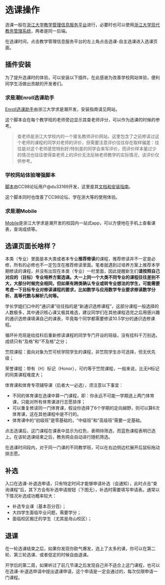 # 选课操作

选课一般在[浙江大学教学管理信息服务平台](http://zdbk.zju.edu.cn)进行，必要时也可以使用[浙江大学现代教务管理系统](http://jwbinfosys.zju.edu.cn)，两者是同一后端。

在选课时间，点击教学管理信息服务平台的左上角点击选课-自主选课进入选课页面。

## 插件安装

为了提升选课时的体验，可以安装以下插件。在此感谢为改善学校网站体验，便利同学生活做出贡献的开发者们。

### 求是潮Enroll选课助手

[Enroll选课助手](https://www.qsc.zju.edu.cn/Enroll)由浙江大学求是潮开发，安装指南请见网站。

这个脚本会在每个教学班的老师旁边显示其查老师评分，可以作为选课的时候的参考。

> 查老师是浙江大学校内的一个匿名教师评价网站，这里包含了之前修读过这个老师的课程的同学对老师的评价，但需要注意评价往往存在取样偏差：往往是对这个老师感觉特别好/特别差的同学会来写评价，而评价样本量过少的情况也往往使得查老师上的评价无法反映老师教学的实际情况，该评价仅供参考。

### 学校网站体验增强脚本

[脚本](https://www.cc98.org/topic/5439617)由CC98论坛用户@du33169开发，这里是其[文档和安装指南](http://zjuwebx.pages.zjusct.io/#/)。

这个脚本同时也改善了CC98论坛、学在浙大等的使用体验。

### 求是潮Mobile

[Mobile](https://www.qsc.zju.edu.cn/mobile)是浙江大学求是潮开发的校园内一站式app，可以方便地在手机上查看课表，查询成绩等。

## 选课页面长啥样？

本类（专业）里面是本大类或者本专业**推荐修读**的课程，推荐修读并不一定是必修，所有的必修也不一定包含在推荐修读里面。笔者就遇到过培养方案上推荐本学期修读的课程，并没有出现在本类（专业）一栏里面，因此提醒新生们**请按照自己对应的（目标）专业培养方案选课。大一上同一个大类不同专业的课程往往差别不大，大部分时候完全相同，但如果有跨类确认专业或转专业想法的学生，可能需要考虑一下目标专业对修读课程的要求，比如数学与应用数学专业要求修读数学分析、高等代数与解析几何等。**

学长学姐们口中的“通识课”往往指的是“新通识选修课程”，这部分课程一般选择的人数极多，其中通识核心课又极其难选，建议同学们在其他课程选完之后用感兴趣的通识选修课填满自己的课表，毕竟每个同学都需要修读10.5学分的通识选修课程。

循环补充班是给挂科后重新修读课程的同学专门开设的班级，没有挂科千万别选，成绩只有“及格”和“不及格”之分；

竺院课程：面向对象为竺可桢学院学生的课程，非竺院学生亦可选择，但无优先级；

荣誉课程：带有（H）标记（Honor），可约等于竺院课程，一般来说，比无H标记的同类课程难度大；

体育课和体育专项辅导课（后者大一必选），须注意以下事宜：

- 不同的体育课在选课中算一门课程，即：你永远不可能一学期选上两门体育课，只能对所有体育课进行志愿排序；
- 可以重复修读同一门体育课，假设你选择了6个学期的定向越野，则可以算6次体育课，这在其他课程中是不行的。
- 体育课中的“初级班”是零基础的，“中级班”和“高级班”需要一定基础。

点击选课后，这门课程在课表中显示为红色，表明待筛选，而蓝色课程表明已选上。在该轮选课结束之后，教务网会自动进行随机筛选。

在选课时间段内，对于同一门课的不同教学班，可以在右边侧边栏展开后鼠标拖动排志愿。

## 补选

入口在选课-补退选申请，只有特定时间才能够申请补选（会通知），此时点击“查询课程”后，其下方会有补选申请按钮（下图无），补选时需要填写申请表。通常以下情况补选成功概率较大：

- 补选专业课（基本百分百）；
- 大四学生面临毕业问题，需要学分；
- 面临校区搬迁的学生（尤其是舟山校区）；

## 退课

在一轮选课结束之后，如果你发现你欧气爆发，选上了太多的课，你可以在第二轮、第三轮选课、或者低定的时候自由退课。

开学后的第二周，如果听过了前几节课之后发现自己并不适合上这门课程，也可以在选课-补退选申请中提出退课申请，这个申请是一定会通过的，每次仅限申请一门课程。
